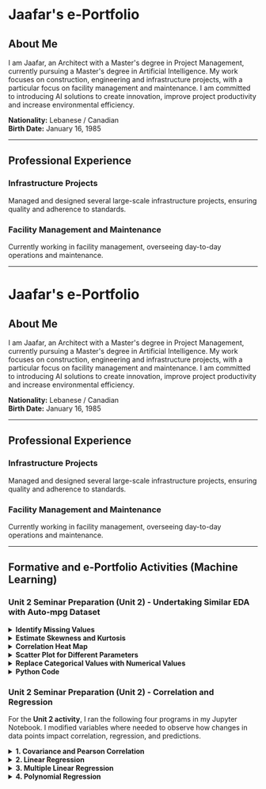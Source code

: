 <h1>Jaafar's e-Portfolio</h1>

<h2>About Me</h2>
<p>I am Jaafar, an Architect with a Master's degree in Project Management, currently pursuing a Master's degree in Artificial Intelligence. My work focuses on construction, engineering and infrastructure projects, with a particular focus on facility management and maintenance. I am committed to introducing AI solutions to create innovation, improve project productivity and increase environmental efficiency.</p>

<p><strong>Nationality:</strong> Lebanese / Canadian<br>
<strong>Birth Date:</strong> January 16, 1985</p>

<hr>

<h2>Professional Experience</h2>
<h3>Infrastructure Projects</h3>
<p>Managed and designed several large-scale infrastructure projects, ensuring quality and adherence to standards.</p>

<h3>Facility Management and Maintenance</h3>
<p>Currently working in facility management, overseeing day-to-day operations and maintenance.</p>

<hr>

<!-- Continue adding sections as needed -->

<h1>Jaafar's e-Portfolio</h1>

<h2>About Me</h2>
<p>I am Jaafar, an Architect with a Master's degree in Project Management, currently pursuing a Master's degree in Artificial Intelligence. My work focuses on construction, engineering and infrastructure projects, with a particular focus on facility management and maintenance. I am committed to introducing AI solutions to create innovation, improve project productivity and increase environmental efficiency.</p>

<p><strong>Nationality:</strong> Lebanese / Canadian<br>
<strong>Birth Date:</strong> January 16, 1985</p>

<hr>

<h2>Professional Experience</h2>
<h3>Infrastructure Projects</h3>
<p>Managed and designed several large-scale infrastructure projects, ensuring quality and adherence to standards.</p>

<h3>Facility Management and Maintenance</h3>
<p>Currently working in facility management, overseeing day-to-day operations and maintenance.</p>

<hr>

<!-- Continue adding sections as needed -->

<h2>Formative and e-Portfolio Activities (Machine Learning)</h2>

<h3>Unit 2 Seminar Preparation (Unit 2) - Undertaking Similar EDA with Auto-mpg Dataset</h3>

<details>
    <summary><strong>Identify Missing Values</strong></summary>
    In this step, I used the `isnull()` function from the Pandas library to check for any missing values in the dataset. By calling `.sum()` on the result, I obtained the total number of missing values for each column. This helped me understand the completeness of the data and identify any columns that might need attention or imputation.
</details>

<details>
    <summary><strong>Estimate Skewness and Kurtosis</strong></summary>
    I calculated the skewness and kurtosis of the dataset using the `skew()` and `kurtosis()` methods from Pandas. Skewness measures the asymmetry of the data distribution, while kurtosis indicates the "tailedness" of the distribution. These metrics provide insights into the nature of the data distributions, helping to assess normality and identify potential outliers.
</details>

<details>
    <summary><strong>Correlation Heat Map</strong></summary>
    To visualize the relationships between numeric variables, I created a correlation heat map using Seaborn and Matplotlib. First, I filtered the dataset to include only numeric columns and generated a correlation matrix. Then, I plotted the heat map, annotating it with the correlation coefficients. This visualization allowed me to easily identify strong correlations, which are valuable for understanding how different variables interact with each other.
</details>

<details>
    <summary><strong>Scatter Plot for Different Parameters</strong></summary>
    I created a scatter plot to examine the relationship between 'horsepower' and 'mpg' (miles per gallon). Using Seaborn's `scatterplot()` function, I was able to visually assess how changes in horsepower affected fuel efficiency. This type of visualization is essential for identifying trends and patterns in the data.
</details>

<details>
    <summary><strong>Replace Categorical Values with Numerical Values</strong></summary>
    To prepare the dataset for analysis, I converted the 'origin' categorical variable into numerical values using the `map()` function. This transformation is crucial for many statistical models that require numerical input. By mapping 'America' to 1, 'Europe' to 2, and 'Asia' to 3, I ensured that the data was suitable for further analysis. Finally, I printed the updated 'origin' column to verify the changes.
</details>

<details>
    <summary><strong>Python Code</strong></summary>
    <pre>
    ```python
    import pandas as pd
    import seaborn as sns
    import matplotlib.pyplot as plt

    # Load the dataset
    data = pd.read_csv("Unit02_auto-mpg.csv")  # Ensure the file name is correct

    # 1. Identify Missing Values
    missing_values = data.isnull().sum()
    print("Missing values per column:\n", missing_values)

    # 2. Estimate Skewness and Kurtosis
    skewness = data.skew()
    kurtosis = data.kurtosis()
    print("\nSkewness:\n", skewness)
    print("\nKurtosis:\n", kurtosis)

    # 3. Correlation Heat Map
    # Select only numeric columns for correlation
    numeric_data = data.select_dtypes(include=['number'])

    # Generate the correlation matrix
    correlation_matrix = numeric_data.corr()

    # Plot correlation heat map
    plt.figure(figsize=(10, 8))
    sns.heatmap(correlation_matrix, annot=True, cmap='coolwarm', linewidths=0.5)
    plt.title("Correlation Heat Map")
    plt.show()

    # 4. Scatter Plot for Different Parameters
    # Example: Scatter plot for 'horsepower' vs 'mpg'
    plt.figure(figsize=(8, 6))
    sns.scatterplot(data=data, x='horsepower', y='mpg')  # Adjust 'horsepower' and 'mpg' as needed
    plt.title("Horsepower vs MPG")
    plt.xlabel("Horsepower")
    plt.ylabel("Miles per Gallon (MPG)")
    plt.show()

    # 5. Replace Categorical Values with Numerical Values
    # Assuming 'origin' is a categorical column to convert
    data['origin'] = data['origin'].map({'America': 1, 'Europe': 2, 'Asia': 3})

    # Display the updated 'origin' column to verify changes
    print("\nUpdated 'origin' column:\n", data['origin'].head())
    ```
    </pre>
</details>

<h3>Unit 2 Seminar Preparation (Unit 2) - Correlation and Regression</h3>

For the **Unit 2 activity**, I ran the following four programs in my Jupyter Notebook. I modified variables where needed to observe how changes in data points impact correlation, regression, and predictions.

<details>
    <summary><strong>1. Covariance and Pearson Correlation</strong></summary>
    I used the `cov()` and `corr()` functions from Pandas to calculate the covariance and Pearson correlation between two variables. By changing the data values, I could observe how the relationship between the variables varied, reflected in the correlation coefficient and covariance.
</details>

<details>
    <summary><strong>2. Linear Regression</strong></summary>
    I applied linear regression using the `LinearRegression()` function from `sklearn`. I adjusted the dependent and independent variables (e.g., `Y` and `X`) to understand how changes in the dataset affect the model’s coefficients and predictions. I examined how modifying values in `Y` impacted the linear relationship.
</details>

<details>
    <summary><strong>3. Multiple Linear Regression</strong></summary>
    For multiple linear regression, I used the `LinearRegression()` model with multiple predictors (`X1`, `X2`, etc.). By modifying the input data, I explored how different predictors influence the target variable. I observed changes in the regression coefficients and the model’s ability to predict values based on multiple features.
</details>

<details>
    <summary><strong>4. Polynomial Regression</strong></summary>
    Polynomial regression was performed using the `PolynomialFeatures()` and `LinearRegression()` models. I modified the degree of the polynomial and the input values to observe the fit of the model. By increasing the polynomial degree or changing the input data, I observed how the model’s complexity and accuracy changed.
</details>

